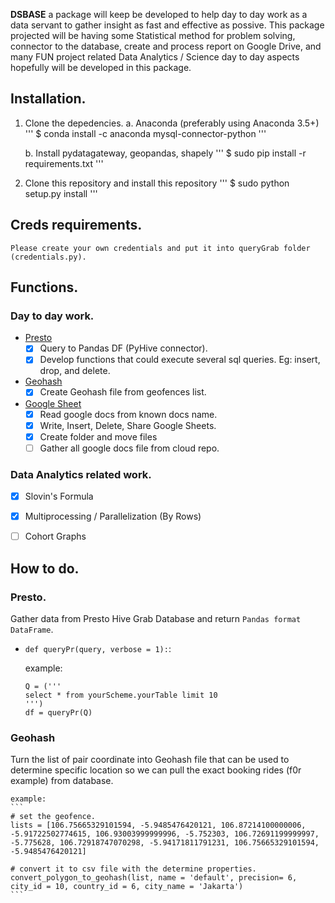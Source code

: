 **DSBASE** a package will keep be developed to help day to day work as a data servant to gather insight as fast and effective as possive. This package projected will be having some Statistical method for problem solving, connector to the database, create and process report on Google Drive, and many FUN project related Data Analytics / Science day to day aspects hopefully will be developed in this package.

## Installation.

1. Clone the depedencies.
	a. Anaconda (preferably using Anaconda 3.5+)
	'''
	$ conda install -c anaconda mysql-connector-python
	'''

	b. Install pydatagateway, geopandas, shapely
	'''
	$ sudo pip install -r requirements.txt
	'''

2. Clone this repository and install this repository
	'''
	$ sudo python setup.py install
	'''

## Creds requirements.

	Please create your own credentials and put it into queryGrab folder (credentials.py).


## Functions.

### Day to day work.

- [Presto](#1-presto)
	- [x] Query to Pandas DF (PyHive connector).
	- [x] Develop functions that could execute several sql queries. Eg: insert, drop, and delete.
- [Geohash](#2-geohash)
	- [x] Create Geohash file from geofences list.
- [Google Sheet](#3-google-sheet)
	- [x] Read google docs from known docs name.
	- [x] Write, Insert, Delete, Share Google Sheets.
	- [x] Create folder and move files
	- [ ] Gather all google docs file from cloud repo.

### Data Analytics related work.

- [x] Slovin's Formula
- [x] Multiprocessing / Parallelization (By Rows)
- [ ] Cohort Graphs


## How to do.

### Presto.
Gather data from Presto Hive Grab Database and return `Pandas format DataFrame`.

- `def queryPr(query, verbose = 1):`: 

	example:
	```
	Q = ('''
	select * from yourScheme.yourTable limit 10
	''')
	df = queryPr(Q)
	```

### Geohash
Turn the list of pair coordinate into Geohash file that can be used to determine specific location so we can pull the exact 
booking rides (f0r example) from database.

	example:
	```
	# set the geofence.
	lists = [106.75665329101594, -5.9485476420121, 106.87214100000006, -5.91722502774615, 106.93003999999996, -5.752303, 106.72691199999997, -5.775628, 106.72918747070298, -5.94171811791231, 106.75665329101594, -5.9485476420121]

	# convert it to csv file with the determine properties.
	convert_polygon_to_geohash(list, name = 'default', precision= 6, city_id = 10, country_id = 6, city_name = 'Jakarta')
	```

